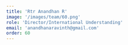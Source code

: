 ```yaml
---
title: 'Rtr Anandhan R'
image: '/images/team/60.png'
role: 'Director/International Understanding'
email: 'anandhanaravinth@gmail.com'
order: 60
---
```

